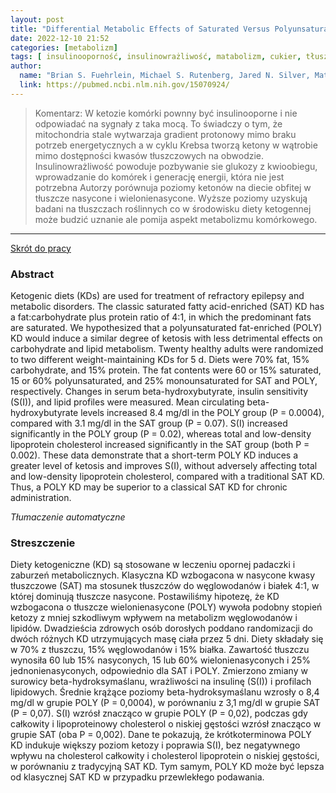 ```yaml
---
layout: post
title: "Differential Metabolic Effects of Saturated Versus Polyunsaturated Fats in Ketogenic Diets "
date: 2022-12-10 21:52
categories: [metabolizm]
tags: [ insulinooporność, insulinowrażliwość, matabolizm, cukier, tłuszcz, dieta, keto, PUFA]
author:
  name: "Brian S. Fuehrlein, Michael S. Rutenberg, Jared N. Silver, Matthew W. Warren, Douglas W. Theriaque, Glen E. Duncan, Peter W. Stacpoole, Mark L. Brantly "
  link: https://pubmed.ncbi.nlm.nih.gov/15070924/
---
```


> Komentarz:
> W ketozie komórki pownny być insulinooporne i nie odpowiadać na sygnały z taka mocą. To świadczy o tym, że mitochondria stale wytwarzaja gradient protonowy mimo braku potrzeb energetycznych a w cyklu Krebsa tworzą ketony w wątrobie mimo dostępności kwasów tłuszczowych na obwodzie. Insulinowrażliwość powoduje pozbywanie sie glukozy z kwioobiegu, wprowadzanie do komórek i generację energii, która nie jest potrzebna
> Autorzy porównuja poziomy ketonów na diecie obfitej w tłuszcze nasycone i wielonienasycone. Wyższe poziomy uzyskują badani na tłuszczach roślinnych co w środowisku diety ketogennej może budzić uznanie ale pomija aspekt metabolizmu komórkowego.

<hr>

[Skrót do pracy](https://pubmed.ncbi.nlm.nih.gov/15070924/) 

### Abstract
Ketogenic diets (KDs) are used for treatment of refractory epilepsy and metabolic disorders. The classic saturated fatty acid-enriched (SAT) KD has a fat:carbohydrate plus protein ratio of 4:1, in which the predominant fats are saturated. We hypothesized that a polyunsaturated fat-enriched (POLY) KD would induce a similar degree of ketosis with less detrimental effects on carbohydrate and lipid metabolism. Twenty healthy adults were randomized to two different weight-maintaining KDs for 5 d. Diets were 70% fat, 15% carbohydrate, and 15% protein. The fat contents were 60 or 15% saturated, 15 or 60% polyunsaturated, and 25% monounsaturated for SAT and POLY, respectively. Changes in serum beta-hydroxybutyrate, insulin sensitivity (S(I)), and lipid profiles were measured. Mean circulating beta-hydroxybutyrate levels increased 8.4 mg/dl in the POLY group (P = 0.0004), compared with 3.1 mg/dl in the SAT group (P = 0.07). S(I) increased significantly in the POLY group (P = 0.02), whereas total and low-density lipoprotein cholesterol increased significantly in the SAT group (both P = 0.002). These data demonstrate that a short-term POLY KD induces a greater level of ketosis and improves S(I), without adversely affecting total and low-density lipoprotein cholesterol, compared with a traditional SAT KD. Thus, a POLY KD may be superior to a classical SAT KD for chronic administration.

*Tłumaczenie automatyczne*

### Streszczenie
Diety ketogeniczne (KD) są stosowane w leczeniu opornej padaczki i zaburzeń metabolicznych. Klasyczna KD wzbogacona w nasycone kwasy tłuszczowe (SAT) ma stosunek tłuszczów do węglowodanów i białek 4:1, w której dominują tłuszcze nasycone. Postawiliśmy hipotezę, że KD wzbogacona o tłuszcze wielonienasycone (POLY) wywoła podobny stopień ketozy z mniej szkodliwym wpływem na metabolizm węglowodanów i lipidów. Dwadzieścia zdrowych osób dorosłych poddano randomizacji do dwóch różnych KD utrzymujących masę ciała przez 5 dni. Diety składały się w 70% z tłuszczu, 15% węglowodanów i 15% białka. Zawartość tłuszczu wynosiła 60 lub 15% nasyconych, 15 lub 60% wielonienasyconych i 25% jednonienasyconych, odpowiednio dla SAT i POLY. Zmierzono zmiany w surowicy beta-hydroksymaślanu, wrażliwości na insulinę (S(I)) i profilach lipidowych. Średnie krążące poziomy beta-hydroksymaślanu wzrosły o 8,4 mg/dl w grupie POLY (P = 0,0004), w porównaniu z 3,1 mg/dl w grupie SAT (P = 0,07). S(I) wzrósł znacząco w grupie POLY (P = 0,02), podczas gdy całkowity i lipoproteinowy cholesterol o niskiej gęstości wzrósł znacząco w grupie SAT (oba P = 0,002). Dane te pokazują, że krótkoterminowa POLY KD indukuje większy poziom ketozy i poprawia S(I), bez negatywnego wpływu na cholesterol całkowity i cholesterol lipoprotein o niskiej gęstości, w porównaniu z tradycyjną SAT KD. Tym samym, POLY KD może być lepsza od klasycznej SAT KD w przypadku przewlekłego podawania.

